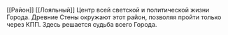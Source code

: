 [[Район]]
[[Лояльный]]
Центр всей светской и политической жизни Города. Древние Стены окружают этот район, позволяя пройти только через КПП. Здесь решается судьба всего Города.